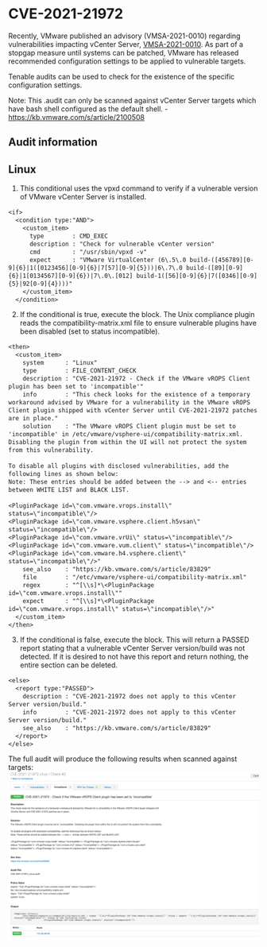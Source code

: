 # CVE-2021-21972
Recently, VMware published an advisory (VMSA-2021-0010) regarding vulnerabilities impacting vCenter Server, [VMSA-2021-0010](https://www.vmware.com/security/advisories/VMSA-2021-0010.html). As part of a stopgap measure until systems can be patched, VMware has released recommended configuration settings to be applied to vulnerable targets.

Tenable audits can be used to check for the existence of the specific configuration settings.

Note: This .audit can only be scanned against vCenter Server targets which have bash shell configured as the default shell. - https://kb.vmware.com/s/article/2100508

## Audit information

## Linux
1. This conditional uses the vpxd command to verify if a vulnerable version of VMware vCenter Server is installed.
```
<if>
  <condition type:"AND">
    <custom_item>
      type        : CMD_EXEC
      description : "Check for vulnerable vCenter version"
      cmd         : "/usr/sbin/vpxd -v"
      expect      : "VMware VirtualCenter (6\.5\.0 build-([456789][0-9]{6}|1([0123456][0-9]{6}|7[57][0-9]{5}))|6\.7\.0 build-([89][0-9]{6}|1[0134567][0-9]{6})|7\.0\.[012] build-1([56][0-9]{6}|7([0346][0-9]{5}|92[0-9]{4})))"
    </custom_item>
  </condition>
```
2. If the conditional is true, execute the <then></then> block. The Unix compliance plugin reads the compatibility-matrix.xml file to ensure vulnerable plugins have been disabled (set to status incompatible).
```
<then>
  <custom_item>
    system      : "Linux"
    type        : FILE_CONTENT_CHECK
    description : "CVE-2021-21972 - Check if the VMware vROPS Client plugin has been set to 'incompatible'"
    info        : "This check looks for the existence of a temporary workaround advised by VMware for a vulnerability in the VMware vROPS Client plugin shipped with vCenter Server until CVE-2021-21972 patches are in place."
    solution    : "The VMware vROPS Client plugin must be set to 'incompatible' in /etc/vmware/vsphere-ui/compatibility-matrix.xml. Disabling the plugin from within the UI will not protect the system from this vulnerability.

To disable all plugins with disclosed vulnerabilities, add the following lines as shown below:
Note: These entries should be added between the --> and <-- entries between WHITE LIST and BLACK LIST.

<PluginPackage id=\"com.vmware.vrops.install\" status=\"incompatible\"/>
<PluginPackage id=\"com.vmware.vsphere.client.h5vsan\" status=\"incompatible\"/>
<PluginPackage id=\"com.vmware.vrUi\" status=\"incompatible\"/>
<PluginPackage id=\"com.vmware.vum.client\" status=\"incompatible\"/>
<PluginPackage id=\"com.vmware.h4.vsphere.client\" status=\"incompatible\"/>"
    see_also    : "https://kb.vmware.com/s/article/83829"
    file        : "/etc/vmware/vsphere-ui/compatibility-matrix.xml"
    regex       : "^[\\s]*\<PluginPackage id=\"com.vmware.vrops.install\""
    expect      : "^[\\s]*\<PluginPackage id=\"com.vmware.vrops.install\" status=\"incompatible\"/>"
  </custom_item>
</then>
```
3. If the conditional is false, execute the <else></else> block. This will return a PASSED report stating that a vulnerable vCenter Server version/build was not detected. If it is desired to not have this report and return nothing, the entire <else></else> section can be deleted.
```
<else>
  <report type:"PASSED">
    description : "CVE-2021-21972 does not apply to this vCenter Server version/build."
    info        : "CVE-2021-21972 does not apply to this vCenter Server version/build."
    see_also    : "https://kb.vmware.com/s/article/83829"
  </report>
</else>
```

The full audit will produce the following results when scanned against targets:
![Nessus 1](images/nessus1.png)
